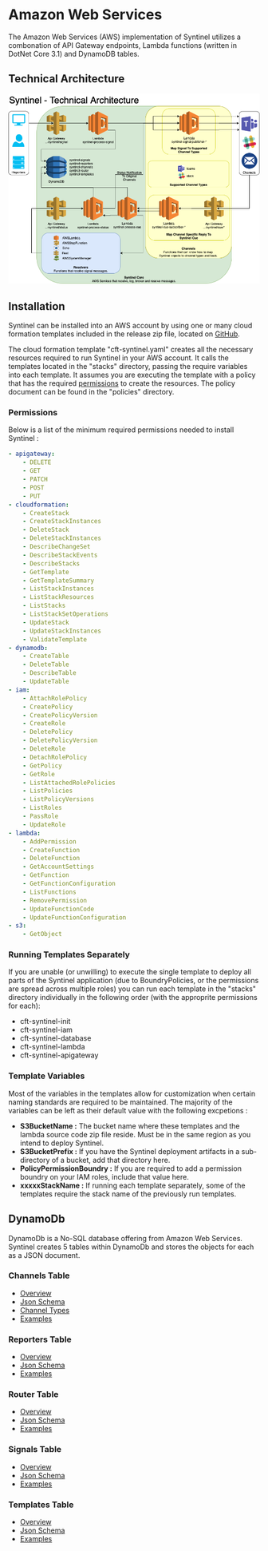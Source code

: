 # Amazon Web Services

The Amazon Web Services (AWS) implementation of Syntinel utilizes a combonation of API Gateway endpoints, Lambda functions (written in DotNet Core 3.1) and DynamoDB tables.

## Technical Architecture

![Technical Architecture Diagram](../resources/draw.io/TechnicalArchitecture-RelayTier.png)

## Installation

Syntinel can be installed into an AWS account by using one or many cloud formation templates included in the release zip file, located on [GitHub](https://github.com/SynapseProject/syntinel.core.net/releases).

The cloud formation template "cft-syntinel.yaml" creates all the necessary resources required to run Syntinel in your AWS account.  It calls the templates located in the "stacks" directory, passing the require variables into each template.  It assumes you are executing the template with a policy that has the required [permissions](#permissions) to create the resources.  The policy document can be found in the "policies" directory.

### Permissions

Below is a list of the minimum required permissions needed to install Syntinel : 

````yaml
- apigateway:
    - DELETE
    - GET
    - PATCH
    - POST
    - PUT
- cloudformation:
    - CreateStack
    - CreateStackInstances
    - DeleteStack
    - DeleteStackInstances
    - DescribeChangeSet
    - DescribeStackEvents
    - DescribeStacks
    - GetTemplate
    - GetTemplateSummary
    - ListStackInstances
    - ListStackResources
    - ListStacks
    - ListStackSetOperations
    - UpdateStack
    - UpdateStackInstances
    - ValidateTemplate
- dynamodb:
    - CreateTable
    - DeleteTable
    - DescribeTable
    - UpdateTable
- iam:
    - AttachRolePolicy
    - CreatePolicy
    - CreatePolicyVersion
    - CreateRole
    - DeletePolicy
    - DeletePolicyVersion
    - DeleteRole
    - DetachRolePolicy
    - GetPolicy
    - GetRole
    - ListAttachedRolePolicies
    - ListPolicies
    - ListPolicyVersions
    - ListRoles
    - PassRole
    - UpdateRole
- lambda:
    - AddPermission
    - CreateFunction
    - DeleteFunction
    - GetAccountSettings
    - GetFunction
    - GetFunctionConfiguration
    - ListFunctions
    - RemovePermission
    - UpdateFunctionCode
    - UpdateFunctionConfiguration
- s3:
    - GetObject
````

### Running Templates Separately

If you are unable (or unwilling) to execute the single template to deploy all parts of the Syntinel application (due to BoundryPolicies, or the permissions are spread across multiple roles) you can run each template in the "stacks" directory individually in the following order (with the approprite permissions for each): 

- cft-syntinel-init
- cft-syntinel-iam
- cft-syntinel-database
- cft-syntinel-lambda
- cft-syntinel-apigateway

### Template Variables

Most of the variables in the templates allow for customization when certain naming standards are required to be maintained.  The majority of the variables can be left as their default value with the following excpetions : 

- **S3BucketName :** The bucket name where these templates and the lambda source code zip file reside.  Must be in the same region as you intend to deploy Syntinel.
- **S3BucketPrefix :** If you have the Syntinel deployment artifacts in a sub-directory of a bucket, add that directory here.
- **PolicyPermissionBoundry :** If you are required to add a permission boundry on your IAM roles, include that value here.
- **xxxxxStackName :** If running each template separately, some of the templates require the stack name of the previously run templates.  

## DynamoDb

DynamoDb is a No-SQL database offering from Amazon Web Services.  Syntinel creates 5 tables within DynamoDb and stores the objects for each as a JSON document.

### Channels Table

- [Overview](../classes/database/channel-db.md)
- [Json Schema](../classes/database/channel-db.md#json-schmea)
- [Channel Types](#comingsoon)
- [Examples](../classes/database/channel-db.md#examples)

### Reporters Table

- [Overview](../classes/database/reporter-db.md)
- [Json Schema](../classes/database/reporter-db.md#json-schmea)
- [Examples](../classes/database/reporter-db.md#examples)

### Router Table

- [Overview](../classes/database/router-db.md)
- [Json Schema](../classes/database/router-db.md#json-schmea)
- [Examples](../classes/database/router-db.md#examples)

### Signals Table

- [Overview](../classes/database/signal-db.md)
- [Json Schema](../classes/database/signal-db.md#json-schmea)
- [Examples](../classes/database/signal-db.md#examples)

### Templates Table

- [Overview](../classes/database/template-db.md)
- [Json Schema](../classes/database/template-db.md#json-schmea)
- [Examples](../classes/database/template-db.md#examples)
